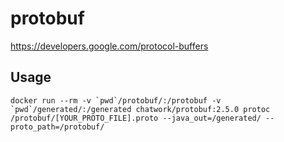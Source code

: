 # protobuf

https://developers.google.com/protocol-buffers

## Usage

```
docker run --rm -v `pwd`/protobuf/:/protobuf -v `pwd`/generated/:/generated chatwork/protobuf:2.5.0 protoc /protobuf/[YOUR_PROTO_FILE].proto --java_out=/generated/ --proto_path=/protobuf/
```